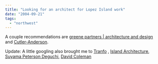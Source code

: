 ```yaml
---
title: "Looking for an architect for Lopez Island work"
date: "2004-09-21"
tags: 
  - "northwest"
---
```


A couple recommendations are [greene partners | architecture and design](http://www.greenepartners.com/ "greene partners | architecture and design") and [Cutler-Anderson](http://www.cutler-anderson.com/index.html).

Update: A little googling also brought me to [Tranfo](http://www.tranfoarchitect.com/) , [Island Architecture](http://www.islandarchitecture.net/homes.htm), [Suyama Peterson Deguchi](http://www.suyamapetersondeguchi.com/architecture/residential/lopez.asp), [David Coleman](http://www.davidcoleman.com/home.htm)
